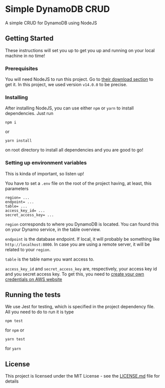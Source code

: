 # Simple DynamoDB CRUD

A simple CRUD for DynamoDB using NodeJS

## Getting Started

These instructions will set you up to get you up and running on your local machine in no time!

### Prerequisites

You will need NodeJS to run this project. Go to [their download section][nodejs-download-section] to get it. In this project, we used version `v14.0.0` to be precise.

### Installing

After installing NodeJS, you can use either `npm` or `yarn` to install dependencies. Just run

```
npm i
```

or

```
yarn install
```

on root directory to install all dependencies and you are good to go!

### Setting up environment variables

This is kinda of important, so listen up!

You have to set a `.env` file on the root of the project having, at least, this parameters

```
region= ...
endpoint= ...
table= ...
access_key_id= ...
secret_access_key= ...
```

`region` corresponds to where you DynamoDB is located. You can found this on your Dynamo service, in the table overview.

`endpoint` is the database endpoint. If local, it will probably be something like `http://localhost:8000`. In case you are using a remote server, it will be related to your `region`.

`table` is the table name you want access to.

`access_key_id` and `secret_access_key` are, respectively, your access key id and you secret access key. To get this, you need to [create your own credentials on AWS website][getting-aws-access-key]

## Running the tests

We use Jest for testing, which is specified in the project dependency file. All you need to do to run it is type

```
npm test
```

for `npm` or

```
yarn test
```

for `yarn`

## License

This project is licensed under the MIT License - see the [LICENSE.md](LICENSE) file for details


<!-- external links -->
[nodejs-download-section]: https://nodejs.org/en/download/
[getting-aws-access-key]: https://docs.aws.amazon.com/amazondynamodb/latest/developerguide/SettingUp.DynamoWebService.html#SettingUp.DynamoWebService.GetCredentials